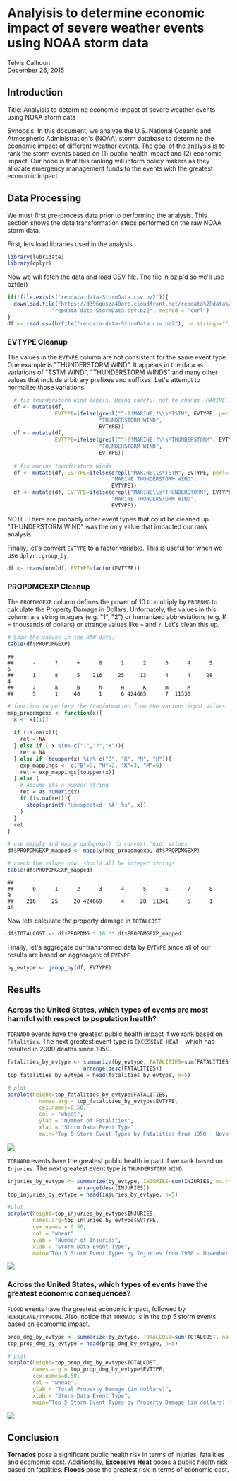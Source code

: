 # Analyisis to determine economic impact of severe weather events using NOAA storm data
Telvis Calhoun  
December 26, 2015  

## Introduction

Title: Analyisis to determine economic impact of severe weather events using NOAA storm data

Synopsis: In this document, we analyze the U.S. National Oceanic and Atmospheric Administration's (NOAA) storm database to determine the economic impact of different weather events. The goal of the analysis is to rank the storm events based on (1) public health impact and (2) economic impact. Our hope is that this ranking will inform policy makers as they allocate emergency management funds to the events with the greatest economic impact.  

## Data Processing
We must first pre-process data prior to performing the analysis. This section shows the data transformation steps performed on the raw NOAA storm data.

First, lets load libraries used in the analysis


```r
library(lubridate)
library(dplyr)
```

Now we will fetch the data and load CSV file. The file in bzip'd so we'll use bzfile()

```r
if(!file.exists("repdata-data-StormData.csv.bz2")){
  download.file("https://d396qusza40orc.cloudfront.net/repdata%2Fdata%2FStormData.csv.bz2", 
              "repdata-data-StormData.csv.bz2", method = "curl")
}
df <- read.csv(bzfile("repdata-data-StormData.csv.bz2"), na.strings="", stringsAsFactors = FALSE)
```

### EVTYPE Cleanup
The values in the `EVTYPE` column are not consistent for the same event type. One example is "THUNDERSTORM WIND". It appears in the data as variations of "TSTM WIND", "THUNDERSTORM WINDS" and many other values that include arbitrary prefixes and suffixes. Let's attempt to normalize those variations.


```r
  # fix thunderstorm wind labels. Being careful not to change 'MARINE THUNDERSTORM WIND'.
  df <- mutate(df, 
               EVTYPE=ifelse(grepl("^(?!MARINE)?\\s*TSTM", EVTYPE, perl=TRUE), 
                             "THUNDERSTORM WIND", 
                             EVTYPE))
  df <- mutate(df, 
               EVTYPE=ifelse(grepl("^(?!MARINE)?\\s*THUNDERSTORM", EVTYPE, perl=TRUE), 
                             "THUNDERSTORM WIND", 
                             EVTYPE))
  
  # fix marine thunderstorm winds
  df <- mutate(df, EVTYPE=ifelse(grepl("MARINE\\s*TSTM", EVTYPE, perl=TRUE), 
                                 "MARINE THUNDERSTORM WIND", 
                                 EVTYPE))
  df <- mutate(df, EVTYPE=ifelse(grepl("MARINE\\s*THUNDERSTORM", EVTYPE, perl=TRUE), 
                                 "MARINE THUNDERSTORM WIND", 
                                 EVTYPE))
```

NOTE: There are probably other event types that coud be cleaned up. "THUNDERSTORM WIND" was the only value that impacted our rank analysis.

Finally, let's convert `EVTYPE` to a factor variable. This is useful for when we use `dplyr::group_by`.


```r
df <- transform(df, EVTYPE=factor(EVTYPE))
```

### PROPDMGEXP Cleanup

The `PROPDMGEXP` column defines the power of 10 to multiply by `PROPDMG` to calculate the Property Damage in Dollars. Unfornately, the values in this column are string integers (e.g. "1", "2") or humanized abbreviations (e.g. K = thousands of dollars) or strange values like `+` and `?`. Let's clean this up.


```r
# Show the values in the RAW data. 
table(df$PROPDMGEXP)
```

```
## 
##      -      ?      +      0      1      2      3      4      5      6 
##      1      8      5    216     25     13      4      4     28      4 
##      7      8      B      h      H      K      m      M 
##      5      1     40      1      6 424665      7  11330
```

```r
# function to perform the tranformation from the various input values
map_propdmgexp <- function(x){
  x <- x[[1]]
  
  if (is.na(x)){
    ret = NA
  } else if ( x %in% c("-","?","+")){
    ret = NA 
  } else if (toupper(x) %in% c("B", "K", "M", "H")){
    exp_mappings <- c("B"=9, "H"=2, "K"=3, "M"=6)
    ret = exp_mappings[toupper(x)]
  } else {
    # assume its a number string
    ret = as.numeric(x)
    if (is.na(ret)){
      stop(sprintf("Unexpected 'NA' %s", x))
    }
  }
  ret
}

# use mapply and map_propdmgexp() to convert 'exp' values
df$PROPDMGEXP_mapped <- mapply(map_propdmgexp, df$PROPDMGEXP)

# check the values now. should all be integer strings
table(df$PROPDMGEXP_mapped)
```

```
## 
##      0      1      2      3      4      5      6      7      8      9 
##    216     25     20 424669      4     28  11341      5      1     40
```

Now lets calculate the property damage in `TOTALCOST`

```r
df$TOTALCOST <- df$PROPDMG * 10 ** df$PROPDMGEXP_mapped
```

Finally, let's aggregate our transformed data by `EVTYPE` since all of our results are based on aggreagate of `EVTYPE`


```r
by_evtype <- group_by(df, EVTYPE)
```

## Results

### Across the United States, which types of events are most harmful with respect to population health? 

`TORNADO` events have the greatest public health impact if we rank based on `Fatalities`. The next greatest event type is `EXCESSIVE HEAT` - which has resulted in 2000 deaths since 1950.


```r
fatalities_by_evtype <- summarize(by_evtype, FATALITIES=sum(FATALITIES, na.rm=TRUE)) %>% 
                        arrange(desc(FATALITIES))
top_fatalities_by_evtype = head(fatalities_by_evtype, n=5)

# plot
barplot(height=top_fatalities_by_evtype$FATALITIES, 
          names.arg = top_fatalities_by_evtype$EVTYPE, 
          cex.names=0.50, 
          col = "wheat",
          ylab = "Number of Fatalities", 
          xlab = "Storm Data Event Type", 
          main="Top 5 Storm Event Types by Fatalities from 1950 - November 2011")
```

![](report_files/figure-html/storm_by_fatalities-1.png) 


`TORNADO` events have the greatest public health impact if we rank based on `Injuries`. The next greatest event type is `THUNDERSTORM WIND`.



```r
injuries_by_evtype <- summarize(by_evtype, INJURIES=sum(INJURIES, na.rm=TRUE)) %>% 
                      arrange(desc(INJURIES))
top_injuries_by_evtype = head(injuries_by_evtype, n=5)

#plot
barplot(height=top_injuries_by_evtype$INJURIES, 
        names.arg=top_injuries_by_evtype$EVTYPE, 
        cex.names = 0.50, 
        col = "wheat",
        ylab = "Number of Injuries", 
        xlab = "Storm Data Event Type", 
        main="Top 5 Storm Event Types by Injuries from 1950 - November 2011")
```

![](report_files/figure-html/storm_by_injuries-1.png) 


### Across the United States, which types of events have the greatest economic consequences?

`FLOOD` events have the greatest economic impact, followed by `HURRICANE/TYPHOON`. Also, notice that `TORNADO` is in the top 5 storm events based on ecomomic impact.


```r
prop_dmg_by_evtype <- summarize(by_evtype, TOTALCOST=sum(TOTALCOST, na.rm=TRUE)) %>% arrange(desc(TOTALCOST))
top_prop_dmg_by_evtype = head(prop_dmg_by_evtype, n=5)

# plot
barplot(height=top_prop_dmg_by_evtype$TOTALCOST, 
        names.arg = top_prop_dmg_by_evtype$EVTYPE, 
        cex.names=0.50,
        col = "wheat",
        ylab = "Total Property Damage (in dollars)", 
        xlab = "Storm Data Event Type", 
        main="Top 5 Storm Event Types by Property Damage (in dollars) from 1950 - November 2011")
```

![](report_files/figure-html/storm_by_total_cost-1.png) 

## Conclusion

**Tornados** pose a significant public health risk in terms of injuries, fatalities and ecomomic cost. Additionally, **Excessive Heat** poses a public health risk based on fatalities. **Floods** pose the greatest risk in terms of economic cost.
